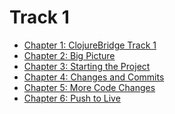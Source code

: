 Track 1
=======

* [Chapter 1: ClojureBridge Track 1](track1/Page_1_Intro_TOC.md)
* [Chapter 2: Big Picture](track1/Page_2_Big_Picture.md)
* [Chapter 3: Starting the Project](track1/Page_3_Start_project.md)
* [Chapter 4: Changes and Commits](track1/Page_4_Change_code.md)
* [Chapter 5: More Code Changes](track1/Page_5_More_code_changes.md)
* [Chapter 6: Push to Live](track1/Page_6_Push_to_live.md)
